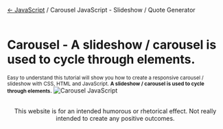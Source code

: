 <a href="https://github.com/tborges/JavaScript">&larr; JavaScript</a> / Carousel JavaScript - Slideshow / Quote Generator
<br>
<br>
# Carousel - A slideshow / carousel is used to cycle through elements. 
<small>Easy to understand this tutorial will show you how to create a responsive carousel / slideshow with CSS, HTML and JavaScript. 
<b>A slideshow / carousel is used to cycle through elements.</b></small>
![Carousel JavaScript](https://github.com/tborges/JavaScript/blob/master/Carousel%20JavaScript/screen-shot.png)
<br>
<br>
<center>
This website is for an intended humorous or rhetorical effect. Not really intended to create any positive outcomes.<br><br>
</center>
